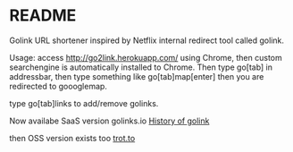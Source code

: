 # README

Golink URL shortener inspired by Netflix internal redirect tool called golink.

Usage: access http://go2link.herokuapp.com/ using Chrome, then custom searchengine is automatically installed to Chrome.
Then type go[tab] in addressbar, then type something like go[tab]map[enter] then you are redirected to goooglemap.

type go[tab]links to add/remove golinks. 


Now availabe SaaS version golinks.io [History of golink](https://medium.com/@golinks/the-full-history-of-go-links-and-the-golink-system-cbc6d2c8bb3)

then OSS version exists too [trot.to](https://www.trot.to/)
